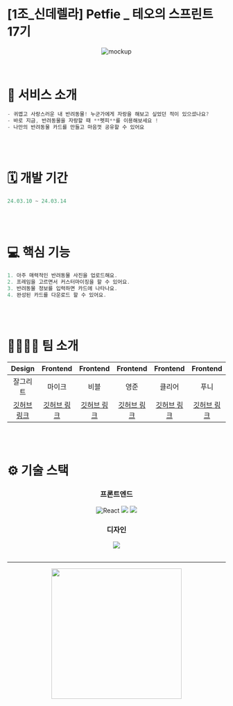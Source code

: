 # [1조_신데렐라] Petfie _ 테오의 스프린트 17기


<p align="center">
    <img src="https://github.com/Petfie/Petfie/assets/56632443/f2998e5f-8dfa-4082-aaf2-7c893da5baf1" alt="mockup">
</p>

<br >


# 💼 서비스 소개

```jsx
- 귀엽고 사랑스러운 내 반려동물! 누군가에게 자랑을 해보고 싶었던 적이 있으셨나요?
- 바로 지금, 반려동물을 자랑할 때 **펫피**를 이용해보세요 !
- 나만의 반려동물 카드를 만들고 마음껏 공유할 수 있어요
```

<br >
<br >

# 🗓️ 개발 기간

```jsx
24.03.10 ~ 24.03.14
```

<br >
<br >

# 💻 핵심 기능

```jsx
1. 아주 매력적인 반려동물 사진을 업로드해요.
2. 프레임을 고르면서 커스터마이징을 할 수 있어요.
3. 반려동물 정보를 입력하면 카드에 나타나요.
4. 완성된 카드를 다운로드 할 수 있어요.
```

<br >
<br >

# 👨‍👩‍👧‍👦 팀 소개

|                Design                |     Frontend     |     Frontend     |     Frontend     |     Frontend     |     Frontend     |
| :----------------------------------: | :--------------: | :--------------: | :--------------: | :--------------: | :--------------: |
|              잘그리트                |     마이크        |        비블       |      영준      |      클리어        |    푸니 |
| [깃허브 링크](https://github.com/Zalgritte) | [깃허브 링크](https://github.com/mg5566) | [깃허브 링크](https://github.com/gyflsakfn) | [깃허브 링크](https://github.com/youngjun0427) | [깃허브 링크](https://github.com/chanshin00) | [깃허브 링크](https://github.com/siwon99) |

<br>
<br>

# ⚙️ 기술 스택

<div align="middle">

### 프론트엔드

![React](https://img.shields.io/badge/react-%2320232a.svg?style=for-the-badge&logo=react&logoColor=%2361DAFB)
<img src="https://img.shields.io/badge/TypeScript-3178C6?style=for-the-badge&logo=typescript&logoColor=white">
<img src="https://img.shields.io/badge/next.js-000000?style=for-the-badge&logo=nextdotjs&logoColor=white">


### 디자인

<img src="https://img.shields.io/badge/Figma-F24E1E?style=for-the-badge&logo=Figma&logoColor=white">

<br/>
<br/>

- - -

<p align="center">
  <img src="https://github.com/solssak/teo-sprint-template/assets/107416133/b9616006-c8a2-4a39-a5cb-67d200cb1a84" width="300" height="300"/>
</p>
